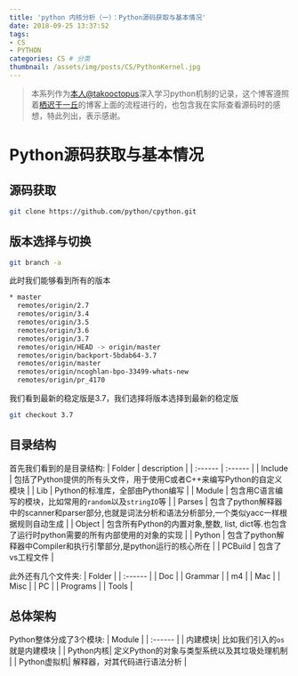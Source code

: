 ```yaml
---
title: 'python 内核分析（一）：Python源码获取与基本情况'
date: 2018-09-25 13:37:52
tags: 
- CS
- PYTHON
categories: CS # 分类
thumbnail: /assets/img/posts/CS/PythonKernel.jpg
---
```


>本系列作为[本人@takooctopus](https://takooctopus.github.io/ "TAKONOHEYA")深入学习python机制的记录，这个博客遵照着[栖迟于一丘](https://www.hongweipeng.com/ "栖迟于一丘")的博客上面的流程进行的，也包含我在实际查看源码时的感想，特此列出，表示感谢。

# Python源码获取与基本情况

## 源码获取
```bash
git clone https://github.com/python/cpython.git
```
## 版本选择与切换
```bash
git branch -a
```

此时我们能够看到所有的版本
```bash preset=tako-commandline
* master
  remotes/origin/2.7
  remotes/origin/3.4
  remotes/origin/3.5
  remotes/origin/3.6
  remotes/origin/3.7
  remotes/origin/HEAD -> origin/master
  remotes/origin/backport-5bdab64-3.7
  remotes/origin/master
  remotes/origin/ncoghlan-bpo-33499-whats-new
  remotes/origin/pr_4170
 ```

 我们看到最新的稳定版是3.7，我们选择将版本选择到最新的稳定版
 ```bash
git checkout 3.7
 ```

## 目录结构
首先我们看到的是目录结构:
| Folder  | description |
| :------ | :------ |
|  Include  | 包括了Python提供的所有头文件，用于使用C或者C++来编写Python的自定义模块  |
|  Lib  | Python的标准库，全部由Python编写  |
|  Module |  包含用C语言编写的模块，比如常用的`random`以及`stringIO`等  |
|  Parses |  包含了python解释器中的scanner和parser部分,也就是词法分析和语法分析部分,一个类似yacc一样根据规则自动生成  |
|  Object |  包含所有Python的内置对象,整数, list, dict等.也包含了运行时python需要的所有内部使用的对象的实现 |
|  Python |  包含了python解释器中Compiler和执行引擎部分,是python运行的核心所在  |
|  PCBuild  | 包含了vs工程文件  |

此外还有几个文件夹:
|  Folder |
|  :------  |
|  Doc  | 
|  Grammar  |
|  m4 |
|  Mac  |
|  Misc |
|  PC |
|  Programs |
|  Tools  |

## 总体架构
Python整体分成了3个模块:
|  Module |
|  :------  |
|  内建模块|  比如我们引入的`os`就是内建模块 |
|  Python内核|  定义Python的对象与类型系统以及其垃圾处理机制 |
|  Python虚拟机|  解释器，对其代码进行语法分析 |
